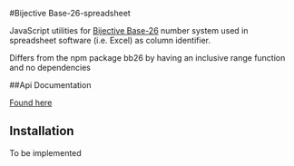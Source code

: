 #Bijective Base-26-spreadsheet

JavaScript utilities for [Bijective Base-26](https://en.wikipedia.org/wiki/Bijective_numeration#The_bijective_base-26_system) number system used in spreadsheet software (i.e. Excel) as column identifier.

Differs from the npm package bb26 by having an inclusive range function and no dependencies

##Api Documentation

[Found here](https://istareatscreens.github.io/bb26-spreadsheet/)

## Installation

To be implemented
